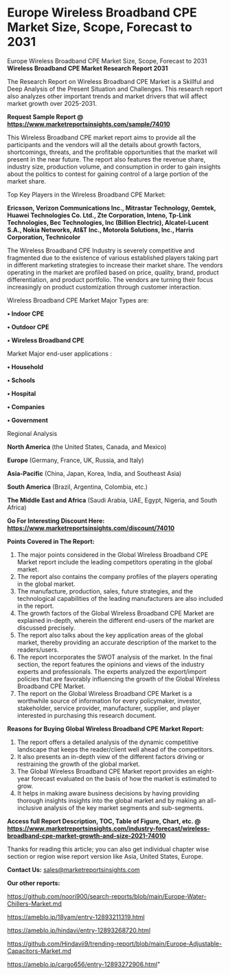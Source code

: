 # Europe Wireless Broadband CPE Market Size, Scope, Forecast to 2031
Europe Wireless Broadband CPE Market Size, Scope, Forecast to 2031
<strong>Wireless Broadband CPE Market Research Report 2031</strong>

The Research Report on Wireless Broadband CPE Market is a Skillful and Deep Analysis of the Present Situation and Challenges. This research report also analyzes other important trends and market drivers that will affect market growth over 2025-2031.

<strong>Request Sample Report @ <a href=https://www.marketreportsinsights.com/sample/74010>https://www.marketreportsinsights.com/sample/74010</a></strong>

This Wireless Broadband CPE market report aims to provide all the participants and the vendors will all the details about growth factors, shortcomings, threats, and the profitable opportunities that the market will present in the near future. The report also features the revenue share, industry size, production volume, and consumption in order to gain insights about the politics to contest for gaining control of a large portion of the market share.

Top Key Players in the Wireless Broadband CPE Market:

<strong>Ericsson, Verizon Communications Inc., Mitrastar Technology, Gemtek, Huawei Technologies Co. Ltd., Zte Corporation, Inteno, Tp-Link Technologies, Bec Technologies, Inc (Billion Electric), Alcatel-Lucent S.A., Nokia Networks, At&T Inc., Motorola Solutions, Inc., Harris Corporation, Technicolor</strong>

The Wireless Broadband CPE Industry is severely competitive and fragmented due to the existence of various established players taking part in different marketing strategies to increase their market share. The vendors operating in the market are profiled based on price, quality, brand, product differentiation, and product portfolio. The vendors are turning their focus increasingly on product customization through customer interaction.

Wireless Broadband CPE Market Major Types are:

<strong>• Indoor CPE

• Outdoor CPE

• Wireless Broadband CPE</strong>

Market Major end-user applications :

<strong>• Household

• Schools

• Hospital

• Companies

• Government</strong>

Regional Analysis

</u><strong><b>North America</b></strong> (the United States, Canada, and Mexico)

<strong><b>Europe </b></strong>(Germany, France, UK, Russia, and Italy)

<strong><b>Asia-Pacific</b></strong> (China, Japan, Korea, India, and Southeast Asia)

<strong><b>South America</b></strong> (Brazil, Argentina, Colombia, etc.)

<strong><b>The Middle East and Africa</b></strong> (Saudi Arabia, UAE, Egypt, Nigeria, and South Africa)

<strong>Go For Interesting Discount Here: <a href=https://www.marketreportsinsights.com/discount/74010>https://www.marketreportsinsights.com/discount/74010</a></strong>

<strong>Points Covered in The Report:</strong>
<ol>
  <li>The major points considered in the Global Wireless Broadband CPE Market report include the leading competitors operating in the global market.</li>
  <li>The report also contains the company profiles of the players operating in the global market.</li>
  <li>The manufacture, production, sales, future strategies, and the technological capabilities of the leading manufacturers are also included in the report.</li>
  <li>The growth factors of the Global Wireless Broadband CPE Market are explained in-depth, wherein the different end-users of the market are discussed precisely.</li>
  <li>The report also talks about the key application areas of the global market, thereby providing an accurate description of the market to the readers/users.</li>
  <li>The report incorporates the SWOT analysis of the market. In the final section, the report features the opinions and views of the industry experts and professionals. The experts analyzed the export/import policies that are favorably influencing the growth of the Global Wireless Broadband CPE Market.</li>
  <li>The report on the Global Wireless Broadband CPE Market is a worthwhile source of information for every policymaker, investor, stakeholder, service provider, manufacturer, supplier, and player interested in purchasing this research document.</li>
</ol>
<strong>Reasons for Buying Global Wireless Broadband CPE Market Report:</strong>

<ol>
  <li>The report offers a detailed analysis of the dynamic competitive landscape that keeps the reader/client well ahead of the competitors.</li>
  <li>It also presents an in-depth view of the different factors driving or restraining the growth of the global market.</li>
  <li>The Global Wireless Broadband CPE Market report provides an eight-year forecast evaluated on the basis of how the market is estimated to grow.</li>
  <li>It helps in making aware business decisions by having providing thorough insights insights into the global market and by making an all-inclusive analysis of the key market segments and sub-segments.</li>
</ol>
<strong>Access full Report Description, TOC, Table of Figure, Chart, etc. @ <a href=https://www.marketreportsinsights.com/industry-forecast/wireless-broadband-cpe-market-growth-and-size-2021-74010>https://www.marketreportsinsights.com/industry-forecast/wireless-broadband-cpe-market-growth-and-size-2021-74010</a></strong>


Thanks for reading this article; you can also get individual chapter wise section or region wise report version like Asia, United States, Europe.

<strong>Contact Us:</strong>
sales@marketreportsinsights.com

<strong>Our other reports:</strong>

<a href=https://github.com/noori900/search-reports/blob/main/Europe-Water-Chillers-Market.md>https://github.com/noori900/search-reports/blob/main/Europe-Water-Chillers-Market.md</a>

<a href=https://ameblo.jp/18yam/entry-12893211319.html>https://ameblo.jp/18yam/entry-12893211319.html</a>

<a href=https://ameblo.jp/hindavi/entry-12893268720.html>https://ameblo.jp/hindavi/entry-12893268720.html</a>

<a href=https://github.com/Hindavii9/trending-report/blob/main/Europe-Adjustable-Capacitors-Market.md>https://github.com/Hindavii9/trending-report/blob/main/Europe-Adjustable-Capacitors-Market.md</a>

<a href=https://ameblo.jp/cargo656/entry-12893272906.html>https://ameblo.jp/cargo656/entry-12893272906.html</a>"
